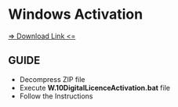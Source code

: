 # Windows Activation
<a href="https://raw.githubusercontent.com/ElmerKao/Windows_Pro_Activation/main/ActivadorPermanentew10.zip">=> Download Link <=</a>
<h2><b>GUIDE</b></h2>
<ul>
  <li>Decompress ZIP file</li>
  <li>Execute <b>W.10DigitalLicenceActivation.bat</b> file</li>
  <li>Follow the Instructions</li>
  
</ul>
